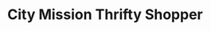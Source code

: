 ---
title: "City Mission Thrifty Shopper"
url: /erie/city-mission-thrifty-shopper/
shop: charity
---